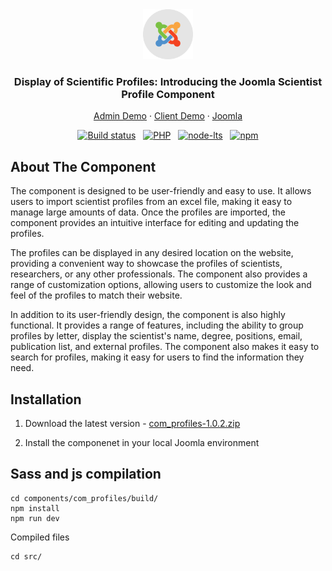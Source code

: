 
<div align="center">
  <a href="#">
    <img src="readme/logo-joomla.png" alt="Logo" width="80" height="80">
  </a>

  <h3 align="center">Display of Scientific Profiles: Introducing the Joomla Scientist Profile Component</h3>

  <p align="center">
    <a href="#">Admin Demo</a>
    ·
		 <a href="#">Client Demo</a>
    ·
    <a href="https://www.joomla.org/">Joomla</a>
  </p>

[![Build status](https://img.shields.io/badge/Joomla-v3.0-green)](https://ci.appveyor.com/project/release-joomla/joomla-cms) &nbsp; [![PHP](https://img.shields.io/badge/PHP-V7.4.1-green)](https://www.php.net/) &nbsp; [![node-lts](https://img.shields.io/badge/Node-V16.13-green)](https://nodejs.org/en/) &nbsp; [![npm](https://img.shields.io/badge/npm-v8.19.2-green)](https://nodejs.org/en/)

</div>

## About The Component

The component is designed to be user-friendly and easy to use. It allows users to import scientist profiles from an excel file, making it easy to manage large amounts of data. Once the profiles are imported, the component provides an intuitive interface for editing and updating the profiles.

The profiles can be displayed in any desired location on the website, providing a convenient way to showcase the profiles of scientists, researchers, or any other professionals. The component also provides a range of customization options, allowing users to customize the look and feel of the profiles to match their website.

In addition to its user-friendly design, the component is also highly functional. It provides a range of features, including the ability to group profiles by letter, display the scientist's name, degree, positions, email, publication list, and external profiles. The component also makes it easy to search for profiles, making it easy for users to find the information they need.

<!-- INSTALLATION -->
## Installation

1. Download the latest version - [com_profiles-1.0.2.zip](https://plycneris.com/updates/joomla/com_profiles/com_profiles-1.0.2.zip)

2. Install the componenet in your local Joomla environment


## Sass and js compilation

```
cd components/com_profiles/build/
npm install 
npm run dev
```
Compiled files
```
cd src/
```